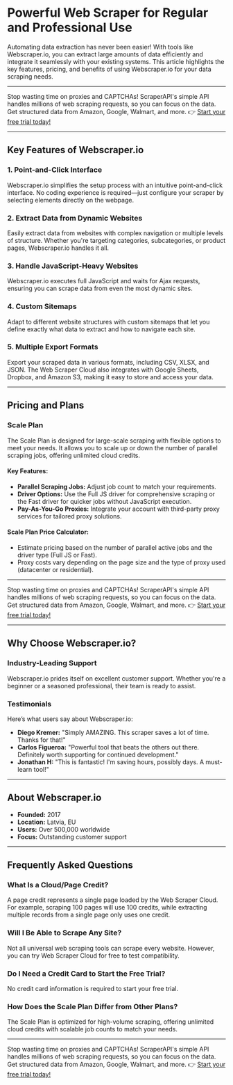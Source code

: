 # Powerful Web Scraper for Regular and Professional Use

Automating data extraction has never been easier! With tools like Webscraper.io, you can extract large amounts of data efficiently and integrate it seamlessly with your existing systems. This article highlights the key features, pricing, and benefits of using Webscraper.io for your data scraping needs.

---

Stop wasting time on proxies and CAPTCHAs! ScraperAPI's simple API handles millions of web scraping requests, so you can focus on the data. Get structured data from Amazon, Google, Walmart, and more. 👉 [Start your free trial today!](https://bit.ly/Scraperapi)

---

## Key Features of Webscraper.io

### 1. Point-and-Click Interface
Webscraper.io simplifies the setup process with an intuitive point-and-click interface. No coding experience is required—just configure your scraper by selecting elements directly on the webpage.

### 2. Extract Data from Dynamic Websites
Easily extract data from websites with complex navigation or multiple levels of structure. Whether you're targeting categories, subcategories, or product pages, Webscraper.io handles it all.

### 3. Handle JavaScript-Heavy Websites
Webscraper.io executes full JavaScript and waits for Ajax requests, ensuring you can scrape data from even the most dynamic sites.

### 4. Custom Sitemaps
Adapt to different website structures with custom sitemaps that let you define exactly what data to extract and how to navigate each site.

### 5. Multiple Export Formats
Export your scraped data in various formats, including CSV, XLSX, and JSON. The Web Scraper Cloud also integrates with Google Sheets, Dropbox, and Amazon S3, making it easy to store and access your data.

---

## Pricing and Plans

### **Scale Plan**
The Scale Plan is designed for large-scale scraping with flexible options to meet your needs. It allows you to scale up or down the number of parallel scraping jobs, offering unlimited cloud credits.

#### Key Features:
- **Parallel Scraping Jobs:** Adjust job count to match your requirements.
- **Driver Options:** Use the Full JS driver for comprehensive scraping or the Fast driver for quicker jobs without JavaScript execution.
- **Pay-As-You-Go Proxies:** Integrate your account with third-party proxy services for tailored proxy solutions.

#### Scale Plan Price Calculator:
- Estimate pricing based on the number of parallel active jobs and the driver type (Full JS or Fast).
- Proxy costs vary depending on the page size and the type of proxy used (datacenter or residential).

---

Stop wasting time on proxies and CAPTCHAs! ScraperAPI's simple API handles millions of web scraping requests, so you can focus on the data. Get structured data from Amazon, Google, Walmart, and more. 👉 [Start your free trial today!](https://bit.ly/Scraperapi)

---

## Why Choose Webscraper.io?

### **Industry-Leading Support**
Webscraper.io prides itself on excellent customer support. Whether you're a beginner or a seasoned professional, their team is ready to assist.

### **Testimonials**
Here’s what users say about Webscraper.io:

- **Diego Kremer:** "Simply AMAZING. This scraper saves a lot of time. Thanks for that!"
- **Carlos Figueroa:** "Powerful tool that beats the others out there. Definitely worth supporting for continued development."
- **Jonathan H:** "This is fantastic! I'm saving hours, possibly days. A must-learn tool!"

---

## About Webscraper.io

- **Founded:** 2017
- **Location:** Latvia, EU
- **Users:** Over 500,000 worldwide
- **Focus:** Outstanding customer support

---

## Frequently Asked Questions

### What Is a Cloud/Page Credit?
A page credit represents a single page loaded by the Web Scraper Cloud. For example, scraping 100 pages will use 100 credits, while extracting multiple records from a single page only uses one credit.

### Will I Be Able to Scrape Any Site?
Not all universal web scraping tools can scrape every website. However, you can try Web Scraper Cloud for free to test compatibility.

### Do I Need a Credit Card to Start the Free Trial?
No credit card information is required to start your free trial.

### How Does the Scale Plan Differ from Other Plans?
The Scale Plan is optimized for high-volume scraping, offering unlimited cloud credits with scalable job counts to match your needs.

---

Stop wasting time on proxies and CAPTCHAs! ScraperAPI's simple API handles millions of web scraping requests, so you can focus on the data. Get structured data from Amazon, Google, Walmart, and more. 👉 [Start your free trial today!](https://bit.ly/Scraperapi)
